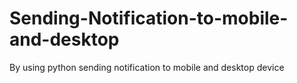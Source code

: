 # Sending-Notification-to-mobile-and-desktop
By using python sending notification to mobile and desktop device
